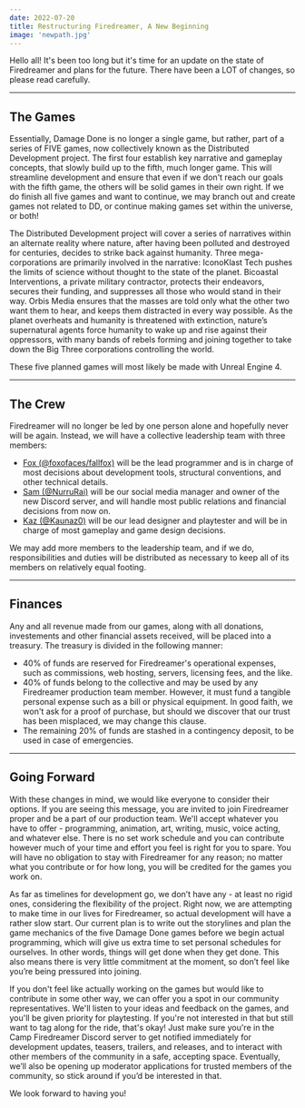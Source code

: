 ```yaml
---
date: 2022-07-20
title: Restructuring Firedreamer, A New Beginning
image: 'newpath.jpg'
---
```


Hello all! It's been too long but it's time for an update on the state of Firedreamer and plans for the future. There have been a LOT of changes, so please read carefully.

---

## The Games
Essentially, Damage Done is no longer a single game, but rather, part of a series of FIVE games, now collectively known as the Distributed Development project. 
The first four establish key narrative and gameplay concepts, that slowly build up to the fifth, much longer game. This will streamline development and ensure that even if we don't reach our goals with the fifth game, the others will be solid games in their own right. If we do finish all five games and want to continue, we may branch out and create games not related to DD, or continue making games set within the universe, or both!

The Distributed Development project will cover a series of narratives within an alternate reality where nature, after having been polluted and destroyed for centuries, decides to strike back against humanity. Three mega-corporations are primarily involved in the narrative: IconoKlast Tech pushes the limits of science without thought to the state of the planet. Bicoastal Interventions, a private military contractor, protects their endeavors, secures their funding, and suppresses all those who would stand in their way. Orbis Media ensures that the masses are told only what the other two want them to hear, and keeps them distracted in every way possible. As the planet overheats and humanity is threatened with extinction, nature’s supernatural agents force humanity to wake up and rise against their oppressors, with many bands of rebels forming and joining together to take down the Big Three corporations controlling the world.

These five planned games will most likely be made with Unreal Engine 4.

---

## The Crew
Firedreamer will no longer be led by one person alone and hopefully never will be again. Instead, we will have a collective leadership team with three members:

 - [Fox (@foxofaces/fallfox)](https://twitter.com/foxofaces) will be the lead programmer and is in charge of most decisions about development tools, structural conventions, and other technical details.
 - [Sam (@NurruRai)](https://twitter.com/nurrurai) will be our social media manager and owner of the new Discord server, and will handle most public relations and financial decisions from now on.
 - [Kaz (@Kaunaz0)](https://twitter.com/kaunaz2) will be our lead designer and playtester and will be in charge of most gameplay and game design decisions.

We may add more members to the leadership team, and if we do, responsibilities and duties will be distributed as necessary to keep all of its members on relatively equal footing.

---

## Finances
Any and all revenue made from our games, along with all donations, investements and other financial assets received, will be placed into a treasury. The treasury is divided in the following manner:

- 40% of funds are reserved for Firedreamer's operational expenses, such as commissions, web hosting, servers, licensing fees, and the like.
- 40% of funds belong to the collective and may be used by any Firedreamer production team member. However, it must fund a tangible personal expense such as a bill or physical equipment. In good faith, we won't ask for a proof of purchase, but should we discover that our trust has been misplaced, we may change this clause.
- The remaining 20% of funds are stashed in a contingency deposit, to be used in case of emergencies.

---

## Going Forward
With these changes in mind, we would like everyone to consider their options. If you are seeing this message, you are invited to join Firedreamer proper and be a part of our production team. We'll accept whatever you have to offer - programming, animation, art, writing, music, voice acting, and whatever else. There is no set work schedule and you can contribute however much of your time and effort you feel is right for you to spare. You will have no obligation to stay with Firedreamer for any reason; no matter what you contribute or for how long, you will be credited for the games you work on.

As far as timelines for development go, we don’t have any - at least no rigid ones, considering the flexibility of the project. Right now, we are attempting to make time in our lives for Firedreamer, so actual development will have a rather slow start. Our current plan is to write out the storylines and plan the game mechanics of the five Damage Done games before we begin actual programming, which will give us extra time to set personal schedules for ourselves. In other words, things will get done when they get done. This also means there is very little commitment at the moment, so don’t feel like you’re being pressured into joining.

If you don't feel like actually working on the games but would like to contribute in some other way, we can offer you a spot in our community representatives. We'll listen to your ideas and feedback on the games, and you'll be given priority for playtesting. If you're not interested in that but still want to tag along for the ride, that's okay! Just make sure you're in the Camp Firedreamer Discord server to get notified immediately for development updates, teasers, trailers, and releases, and to interact with other members of the community in a safe, accepting space. Eventually, we’ll also be opening up moderator applications for trusted members of the community, so stick around if you’d be interested in that.

We look forward to having you!